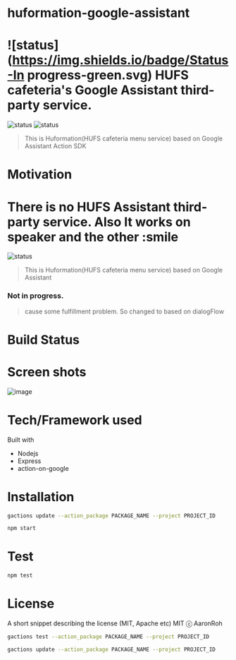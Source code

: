 # huformation-google-assistant
![status](https://img.shields.io/badge/Status-In progress-green.svg)
HUFS cafeteria's Google Assistant third-party service.
=======

![status](https://img.shields.io/badge/Status-In_progress-green.svg) ![status](https://img.shields.io/badge/language-Node_js-blue.svg)


> This is Huformation(HUFS cafeteria menu service) based on Google Assistant Action SDK

# Motivation
There is no HUFS Assistant third-party service. 
Also It works on speaker and the other :smile
=======
![status](https://img.shields.io/badge/Status-Stop-red.svg)
> This is Huformation(HUFS cafeteria menu service) based on Google Assistant

### Not in progress.

> cause some fulfillment problem.
> So changed to based on dialogFlow


# Build Status


# Screen shots
![image](https://user-images.githubusercontent.com/4939738/52205524-ad6ada80-28ba-11e9-8e96-2342a85fe581.png)

# Tech/Framework used
Built with
* Nodejs
* Express
* action-on-google

# Installation
```bash
gactions update --action_package PACKAGE_NAME --project PROJECT_ID

npm start
```

# Test
```javascript
npm test
```

# License
A short snippet describing the license (MIT, Apache etc)
MIT ⓒ AaronRoh



```bash
gactions test --action_package PACKAGE_NAME --project PROJECT_ID

gactions update --action_package PACKAGE_NAME --project PROJECT_ID
```

